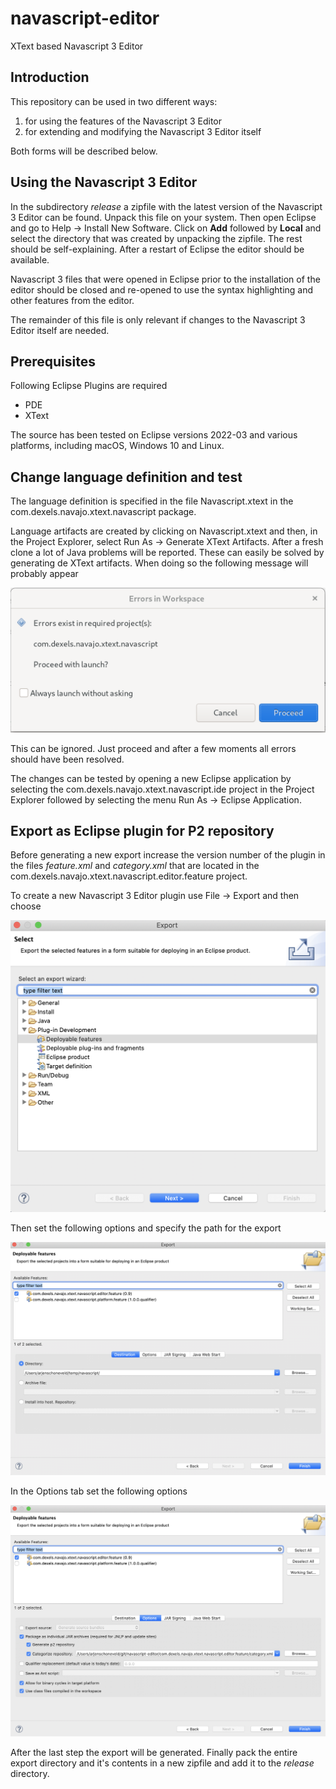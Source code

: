 # navascript-editor
XText based Navascript 3 Editor

## Introduction
This repository can be used in two different ways:

1. for using the features of the Navascript 3 Editor
1. for extending and modifying the Navascript 3 Editor itself

Both forms will be described below.

## Using the Navascript 3 Editor
In the subdirectory _release_ a zipfile with the latest version of the Navascript 3 Editor can be found.
Unpack this file on your system. Then open Eclipse and go to Help -> Install New Software. Click on
**Add** followed by **Local** and select the directory that was created by unpacking the zipfile. The rest
should be self-explaining. After a restart of Eclipse the editor should be available.

Navascript 3 files that were opened in Eclipse prior to the installation of the editor should
be closed and re-opened to use the syntax highlighting and other features from the editor.

The remainder of this file is only relevant if changes to the Navascript 3 Editor itself are needed.

## Prerequisites
Following Eclipse Plugins are required
- PDE
- XText

The source has been tested on Eclipse versions 2022-03 and various platforms, including macOS, Windows 10 and Linux.

## Change language definition and test

The language definition is specified in the file Navascript.xtext in the com.dexels.navajo.xtext.navascript package.

Language artifacts are created by clicking on Navascript.xtext and then, in the Project Explorer, select Run As -> Generate XText Artifacts.
After a fresh clone a lot of Java problems will be reported. These can easily be solved by generating de XText artifacts.
When doing so the following message will probably appear

![alt text](https://github.com/Dexels/navascript-editor/blob/main/blob/error_message.png?raw=true)

This can be ignored. Just proceed and after a few moments all errors should have been resolved.

The changes can be tested by opening a new Eclipse application by selecting the com.dexels.navajo.xtext.navascript.ide
project in the Project Explorer followed by selecting the menu Run As -> Eclipse Application.

## Export as Eclipse plugin for P2 repository
Before generating a new export increase the version number of the plugin in the files _feature.xml_ and _category.xml_
that are located in the com.dexels.navajo.xtext.navascript.editor.feature project.

To create a new Navascript 3 Editor plugin use File -> Export and then choose

![alt text](https://github.com/Dexels/navascript-editor/blob/main/blob/export_feature_0.png?raw=true)

Then set the following options and specify the path for the export

![alt text](https://github.com/Dexels/navascript-editor/blob/main/blob/export_feature_1.png?raw=true)

In the Options tab set the following options

![alt text](https://github.com/Dexels/navascript-editor/blob/main/blob/export_feature_2.png?raw=true)

After the last step the export will be generated. Finally pack the entire export directory and it's contents in a new zipfile
and add it to the _release_ directory.
